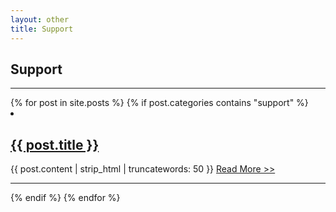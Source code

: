 ```yaml
---
layout: other
title: Support
---
```


<h2>Support</h2>
<hr>
  {% for post in site.posts %}
  {% if post.categories contains "support" %}
<li id="post">
  <h2>
    <a href="{{ post.url | absolute_url}}">
      {{ post.title }}
    </a>
  </h2>
  <p>
    {{ post.content | strip_html | truncatewords: 50 }}
    <a href="{{ post.url | absolute_url}}">
      Read More >>
    </a>
  </p>
  <hr>
</li>
{% endif %}
{% endfor %}
